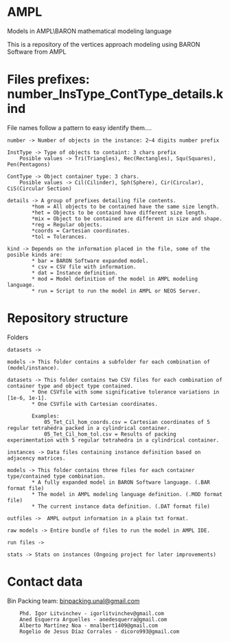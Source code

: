 # AMPL
Models in AMPL\BARON mathematical modeling language

This is a repository of the vertices approach modeling using BARON Software from AMPL

# Files prefixes: number_InsType_ContType_details.kind

File names follow a pattern to easy identify them....


	number -> Number of objects in the instance: 2~4 digits number prefix

	InstType -> Type of objects to containt: 3 chars prefix
		Posible values -> Tri(Triangles), Rec(Rectangles), Squ(Squares), Pen(Pentagons)
	 
	ContType -> Object container type: 3 chars.
		Posible values -> Cil(Cilinder), Sph(Sphere), Cir(Circular), CiS(Circular Section)

	details -> A group of prefixes detailing file contents.
			*hom = All objects to be contained have the same size length.
			*het = Objects to be containd have different size length.
			*mix = Object to be contained are different in size and shape.
			*reg = Regular objects.
			*coords = Cartesian coordinates.
			*tol = Tolerances.

	kind -> Depends on the information placed in the file, some of the posible kinds are:	
			* bar = BARON Software expanded model.
			* csv = CSV file with information.
			* dat = Instance definition. 
			* mod = Model definition of the model in AMPL modeling language.
			* run = Script to run the model in AMPL or NEOS Server.

# Repository structure
Folders

	datasets -> 

	models -> This folder contains a subfolder for each combination of (model/instance).
	
	datasets -> This folder contains two CSV files for each combination of container type and object type contained.				
			* One CSVfile with some significative tolerance variations in [1e-6, 1e-1].
			* One CSVfile with Cartesian coordinates.
			
			Examples: 
				05_Tet_Cil_hom_coords.csv = Cartesian coordinates of 5 regular tetrahedra packed in a cylindrical container.
				05_Tet_Cil_hom_tol.csv = Results of packing experimentation with 5 regular tetrahedra in a cylindrical container.
			
	instances -> Data files containing instance definition based on adjacency matrices.

	models -> This folder contains three files for each container type/contained type combination.			
			* A fully expanded model in BARON Software language. (.BAR format file)			
			* The model in AMPL modeling language definition. (.MOD format file)			
			* The current instance data definition. (.DAT format file)
			
	outfiles ->  AMPL output information in a plain txt format.
	
	raw models -> Entire bundle of files to run the model in AMPL IDE.

	run files ->  

	stats -> Stats on instances (Ongoing project for later improvements)
	
# Contact data
Bin Packing team: binpacking.unal@gmail.com
		
		Phd. Igor Litvinchev - igorlitvinchev@gmail.com
		Aned Esquerra Arguelles - anedesquerra@gmail.com
		Alberto Martínez Noa - mnalbert1409@gmail.com
		Rogelio de Jesus Díaz Corrales - dicoro993@gmail.com

